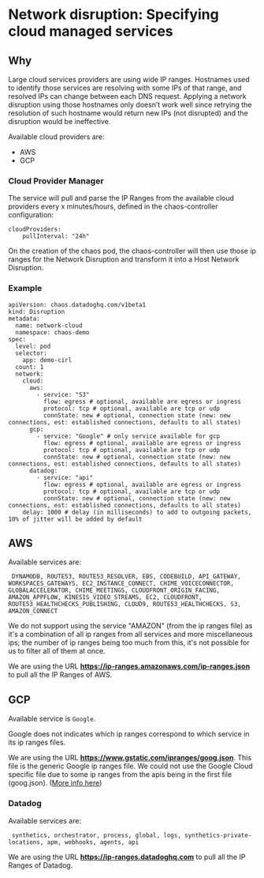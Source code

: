 # Network disruption: Specifying cloud managed services

## Why

Large cloud services providers are using wide IP ranges. Hostnames used to identify those services are resolving with some IPs of that range, and resolved IPs can change between each DNS request. Applying a network disruption using those hostnames only doesn’t work well since retrying the resolution of such hostname would return new IPs (not disrupted) and the disruption would be ineffective.

Available cloud providers are:
- AWS
- GCP

### Cloud Provider Manager

The service will pull and parse the IP Ranges from the available cloud providers every x minutes/hours, defined in the chaos-controller configuration:

```
cloudProviders:
    pullInterval: "24h"
```

On the creation of the chaos pod, the chaos-controller will then use those ip ranges for the Network Disruption and transform it into a Host Network Disruption.

### Example


```
apiVersion: chaos.datadoghq.com/v1beta1
kind: Disruption
metadata:
  name: network-cloud
  namespace: chaos-demo
spec:
  level: pod
  selector:
    app: demo-cirl
  count: 1
  network:
    cloud:
      aws:
        - service: "S3"
          flow: egress # optional, available are egress or ingress
          protocol: tcp # optional, available are tcp or udp
          connState: new # optional, connection state (new: new connections, est: established connections, defaults to all states)
      gcp:
        - service: "Google" # only service available for gcp
          flow: egress # optional, available are egress or ingress
          protocol: tcp # optional, available are tcp or udp
          connState: new # optional, connection state (new: new connections, est: established connections, defaults to all states)
      datadog:
        - service: "api"
          flow: egress # optional, available are egress or ingress
          protocol: tcp # optional, available are tcp or udp
          connState: new # optional, connection state (new: new connections, est: established connections, defaults to all states)
    delay: 1000 # delay (in milliseconds) to add to outgoing packets, 10% of jitter will be added by default
```

## AWS

Available services are:
```
 DYNAMODB, ROUTE53, ROUTE53_RESOLVER, EBS, CODEBUILD, API_GATEWAY, WORKSPACES_GATEWAYS, EC2_INSTANCE_CONNECT, CHIME_VOICECONNECTOR, GLOBALACCELERATOR, CHIME_MEETINGS, CLOUDFRONT_ORIGIN_FACING, AMAZON_APPFLOW, KINESIS_VIDEO_STREAMS, EC2, CLOUDFRONT, ROUTE53_HEALTHCHECKS_PUBLISHING, CLOUD9, ROUTE53_HEALTHCHECKS, S3, AMAZON_CONNECT
```

We do not support using the service "AMAZON" (from the ip ranges file) as it's a combination of all ip ranges from all services and more miscellaneous ips; the number of ip ranges being too much from this, it's not possible for us to filter all of them at once.

We are using the URL **https://ip-ranges.amazonaws.com/ip-ranges.json** to pull all the IP Ranges of AWS.

## GCP

Available service is `Google`.

Google does not indicates which ip ranges correspond to which service in its ip ranges files.

We are using the URL **https://www.gstatic.com/ipranges/goog.json**. This file is the generic Google ip ranges file. We could not use the Google Cloud specific file due to some ip ranges from the apis being in the first file (goog.json). ([More info here](https://support.google.com/a/answer/10026322?hl=en))

### Datadog

Available services are:
```
 synthetics, orchestrator, process, global, logs, synthetics-private-locations, apm, webhooks, agents, api
```

We are using the URL **https://ip-ranges.datadoghq.com** to pull all the IP Ranges of Datadog.
